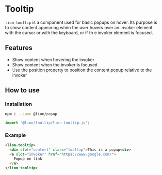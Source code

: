 # Tooltip

[//]: # (AUTO INSERT HEADER PREPUBLISH)

`lion-tooltip` is a component used for basic popups on hover.
Its purpose is to show content appearing when the user hovers over an invoker element with the cursor or with the keyboard, or if th
e invoker element is focused.

## Features

- Show content when hovering the invoker
- Show content when the invoker is focused
- Use the position property to position the content popup relative to the invoker

## How to use

### Installation

```sh
npm i --save @lion/popup
```

```js
import '@lion/tooltip/lion-tooltip.js';
```

### Example

```html
<lion-tooltip>
  <div slot="content" class="tooltip">This is a popup<div>
  <a slot="invoker" href="https://www.google.com/">
    Popup on link
  </a>
</lion-tooltip>
```
